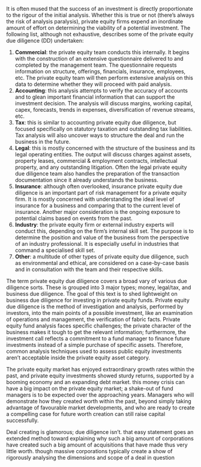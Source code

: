 <p>It is often mused that the success of an investment is directly proportionate to the rigour of the initial analysis. Whether this is true or not (there&#8217;s always the risk of analysis paralysis), private equity firms expend an inordinate amount of effort on determining the viability of a potential investment. The following list, although not exhaustive, describes some of the private equity due diligence (DD) undertaken:</p><ol><li><strong>Commercial</strong>: the private equity team conducts this internally. It begins with the construction of an extensive questionnaire delivered to and completed by the management team. The questionnaire requests information on structure, offerings, financials, insurance, employees, etc. The private equity team will then perform extensive analysis on this data to determine whether they will proceed with paid analysis.</li><li><strong>Accounting</strong>: this analysis attempts to verify the accuracy of accounts and to glean important financial information that can support the investment decision. The analysis will discuss margins, working capital, capex, forecasts, trends in expenses, diversification of revenue streams, etc.</li><li><strong>Tax</strong>: this is similar to accounting private equity due diligence, but focused specifically on statutory taxation and outstanding tax liabilities. Tax analysis will also uncover ways to structure the deal and run the business in the future.</li><li><strong>Legal</strong>: this is mostly concerned with the structure of the business and its legal operating entities. The output will discuss charges against assets, property leases, commercial &amp; employment contracts, intellectual property, and any outstanding litigation. Often the legal private equity due diligence team also handles the preparation of the transaction documentation since it already understands the business.</li><li><strong>Insurance</strong>: although often overlooked, insurance private equity due diligence is an important part of risk management for a private equity firm. It is mostly concerned with understanding the ideal level of insurance for a business and comparing that to the current level of insurance. Another major consideration is the ongoing exposure to potential claims based on events from the past.</li><li><strong>Industry</strong>: the private equity firm or external industry experts will conduct this, depending on the firm&#8217;s internal skill set. The purpose is to determine the position and value of the business from the perspective of an industry professional. It is especially useful in industries that command a specialised skill set.<strong></strong></li><li><strong>Other</strong>: a multitude of other types of private equity due diligence, such as environmental and ethical, are considered on a case-by-case basis and in consultation with the team and their respective skills.</li></ol><p>The term private equity due diligence covers a broad vary of various due diligence sorts. These is grouped into 3 major types; money, legal/tax, and business due diligence. The goal of this text is to shed lightweight on business due diligence for investing in private equity funds. Private equity due diligence is the method of investigation and analysis, performed by investors, into the main points of a possible investment, like an examination of operations and management, the verification of fabric facts. Private equity fund analysis faces specific challenges; the private character of the business makes it tough to get the relevant information; furthermore, the investment call reflects a commitment to a fund manager to finance future investments instead of a simple purchase of specific assets. Therefore, common analysis techniques used to assess public equity investments aren&#8217;t acceptable inside the private equity asset category.</p><p>The private equity market has enjoyed extraordinary growth rates within the past, and private equity investments showed sturdy returns, supported by a booming economy and an expanding debt market. this money crisis can have a big impact on the private equity market; a shake-out of fund managers is to be expected over the approaching years. Managers who will demonstrate how they created worth within the past, beyond simply taking advantage of favourable market developments, and who are ready to create a compelling case for future worth creation can still raise capital successfully.</p><p>Deal creating is glamorous; due diligence isn&#8217;t. that easy statement goes an extended method toward explaining why such a big amount of corporations have created such a big amount of acquisitions that have made thus very little worth. though massive corporations typically create a show of rigorously analysing the dimensions and scope of a deal in question</p>
